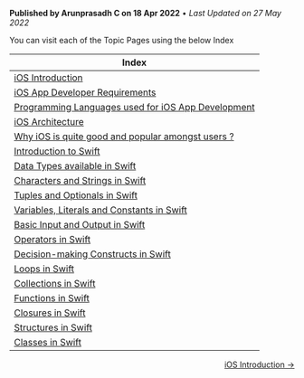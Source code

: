**Published by Arunprasadh C on 18 Apr 2022** • *Last Updated on 27 May 2022*

You can visit each of the Topic Pages using the below Index

| Index |
|----|
| [iOS Introduction](https://techinessoverloaded.github.io/iOSAppDevBasics/iosintro.html) |
| [iOS App Developer Requirements](https://techinessoverloaded.github.io/iOSAppDevBasics/appdevreq.html) |
| [Programming Languages used for iOS App Development](https://techinessoverloaded.github.io/iOSAppDevBasics/proglang.html) |
| [iOS Architecture](https://techinessoverloaded.github.io/iOSAppDevBasics/iosarch.html) |
| [Why iOS is quite good and popular amongst users ?](https://techinessoverloaded.github.io/iOSAppDevBasics/whyios.html) |
| [Introduction to Swift](https://techinessoverloaded.github.io/iOSAppDevBasics/swiftintro.html) |
| [Data Types available in Swift](https://techinessoverloaded.github.io/iOSAppDevBasics/datatypes.html) |
| [Characters and Strings in Swift](https://techinessoverloaded.github.io/iOSAppDevBasics/charstrings.html) |
| [Tuples and Optionals in Swift](https://techinessoverloaded.github.io/iOSAppDevBasics/optuples.html) |
| [Variables, Literals and Constants in Swift](https://techinessoverloaded.github.io/iOSAppDevBasics/varconst.html) |
| [Basic Input and Output in Swift](https://techinessoverloaded.github.io/iOSAppDevBasics/basicio.html) |
| [Operators in Swift](https://techinessoverloaded.github.io/iOSAppDevBasics/operators.html) |
| [Decision-making Constructs in Swift](https://techinessoverloaded.github.io/iOSAppDevBasics/decision.html) |
| [Loops in Swift](https://techinessoverloaded.github.io/iOSAppDevBasics/loops.html) |
| [Collections in Swift](https://techinessoverloaded.github.io/iOSAppDevBasics/collections.html) |
| [Functions in Swift](https://techinessoverloaded.github.io/iOSAppDevBasics/functions.html) |
| [Closures in Swift](https://techinessoverloaded.github.io/iOSAppDevBasics/closures.html) |
| [Structures in Swift](https://techinessoverloaded.github.io/iOSAppDevBasics/structs.html) |
| [Classes in Swift](https://techinessoverloaded.github.io/iOSAppDevBasics/classes.html) |

<span style="float: right">
  <a href="https://techinessoverloaded.github.io/iOSAppDevBasics/iosintro.html">iOS Introduction &rarr;</a>
</span>
